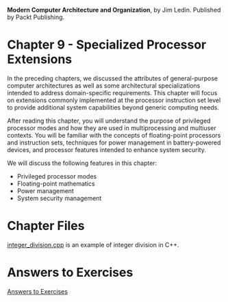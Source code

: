 __Modern Computer Architecture and Organization__, by Jim Ledin. Published by Packt Publishing.
# Chapter 9 - Specialized Processor Extensions

In the preceding chapters, we discussed the attributes of general-purpose computer architectures as well as some architectural specializations intended to address domain-specific requirements. This chapter will focus on extensions commonly implemented at the processor instruction set level to provide additional system capabilities beyond generic computing needs. 

After reading this chapter, you will understand the purpose of privileged processor modes and how they are used in multiprocessing and multiuser contexts. You will be familiar with the concepts of floating-point processors and instruction sets, techniques for power management in battery-powered devices, and processor features intended to enhance system security.

We will discuss the following features in this chapter:
* Privileged processor modes
* Floating-point mathematics
* Power management
* System security management

# Chapter Files

[integer_division.cpp](src/integer_division.cpp) is an example of integer division in C++.

# Answers to Exercises
[Answers to Exercises](Answers%20to%20Exercises/README.md)